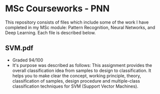 # MSc Courseworks - PNN
This repository consists of files which include some of the work I have completed in my MSc module: Pattern Recognition, Neural Networks, and Deep Learning. Each file is described below. 

SVM.pdf
- 
- Graded 94/100
- It's purpose was described as follows: This assignment provides the overall classification idea from samples to design to classification. It helps you to make clear the concept, working principle, theory, classification of samples, design procedure and multiple-class classification techniques for SVM (Support Vector Machines).

